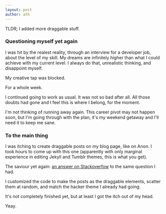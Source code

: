 ```yaml
---
layout: post
author: ath
---
```


TLDR; I added more draggable stuff.

### Questioning myself yet again

I was hit by the realest reality, through an interview for a developer job, about the level of my skill. My dreams are infinitely higher than what I could achieve with my current level. I always do that, unrealistic thinking, and disappoint myself.

My creative tap was blocked.

For a whole week.

I continued going to work as usual. It was not so bad after all. All those doubts had gone and I feel this is where I belong, for the moment. 

I'm not thinking of running away again. This career pivot may not happen soon, but I'm going through with the plan, it's my weekend getaway and I'll need it to keep me sane.

### To the main thing

I was itching to create draggable posts on my blog page, like on Anon. I took hours to come up with this one (apparently with only marginal experience in editing Jekyll and Tumblr themes, this is what you get).

The saviour yet again: [an answer on Stackoverfow](https://stackoverflow.com/a/63857834/22305530) to the same question I had.

I customized the code to make the posts as the draggable elements, scatter them at random, and match the hacker theme I already had going.

It's not completely finished yet, but at least I got the itch out of my head.

Yeay.